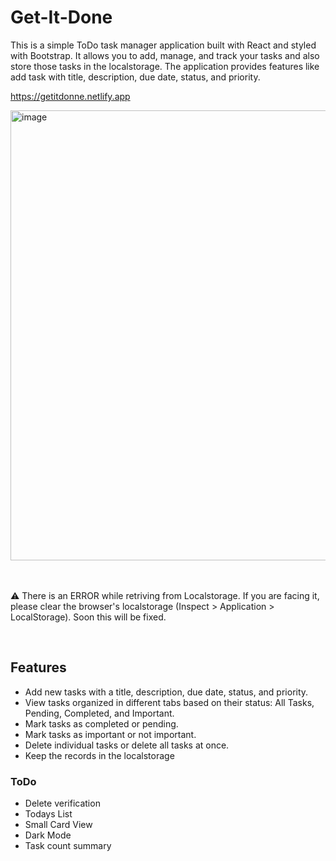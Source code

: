 # Get-It-Done

This is a simple ToDo task manager application built with React and styled with Bootstrap. It allows you to add, manage, and track your tasks and also store those tasks in the localstorage. The application provides features like add task with title, description, due date, status, and priority.

https://getitdonne.netlify.app

<img width="720" alt="image" src="https://github.com/rayaan-nsn/getitdone/assets/108685206/00e921c0-a0ab-4126-8b15-a621aa1fb1b8">

<br></br>
:warning: There is an ERROR while retriving from Localstorage. If you are facing it, please clear the browser's localstorage (Inspect > Application > LocalStorage). Soon this will be fixed.

<br>

## Features

- Add new tasks with a title, description, due date, status, and priority.
- View tasks organized in different tabs based on their status: All Tasks, Pending, Completed, and Important.
- Mark tasks as completed or pending.
- Mark tasks as important or not important.
- Delete individual tasks or delete all tasks at once.
- Keep the records in the localstorage

### ToDo
- Delete verification
- Todays List
- Small Card View
- Dark Mode
- Task count summary
